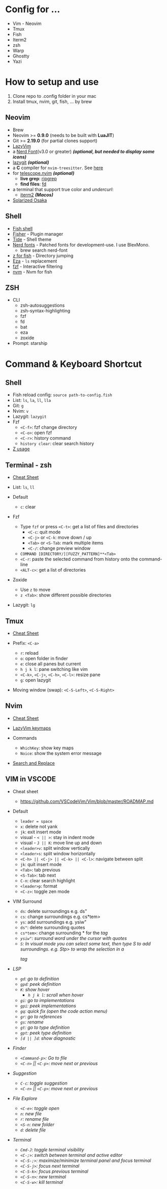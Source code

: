 # Config for ...

- Vim - Neovim
- Tmux
- Fish
- Iterm2
- zsh
- Warp
- Ghostty
- Yazi

# How to setup and use

1. Clone repo to .config folder in your mac
2. Install tmux, nvim, git, fish, ... by brew

## Neovim

- Brew
- Neovim >= **0.9.0** (needs to be built with **LuaJIT**)
- Git >= **2.19.0** (for partial clones support)
- [LazyVim](https://www.lazyvim.org/)
- a [Nerd Font](https://www.nerdfonts.com/)(v3.0 or greater) **_(optional, but needed to display some icons)_**
- [lazygit](https://github.com/jesseduffield/lazygit) **_(optional)_**
- a **C** compiler for `nvim-treesitter`. See [here](https://github.com/nvim-treesitter/nvim-treesitter#requirements)
- for [telescope.nvim](https://github.com/nvim-telescope/telescope.nvim) **_(optional)_**
  - **live grep**: [ripgrep](https://github.com/BurntSushi/ripgrep)
  - **find files**: [fd](https://github.com/sharkdp/fd)
- a terminal that support true color and *undercurl*:
  - [iterm2](https://iterm2.com/) **_(Macos)_**
- [Solarized Osaka](https://github.com/craftzdog/solarized-osaka.nvim)

## Shell

- [Fish shell](https://fishshell.com/)
- [Fisher](https://github.com/jorgebucaran/fisher) - Plugin manager
- [Tide](https://github.com/IlanCosman/tide) - Shell theme
- [Nerd fonts](https://github.com/ryanoasis/nerd-fonts) - Patched fonts for development-use. I use BlexMono.
  - brew search nerd-font
- [z for fish](https://github.com/jethrokuan/z) - Directory jumping
- [Eza](https://github.com/eza-community/eza) - `ls` replacement
- [fzf](https://github.com/PatrickF1/fzf.fish) - Interactive filtering
- [nvm](https://github.com/jorgebucaran/nvm.fish) - Nvm for fish

## ZSH

- CLI
  - zsh-autosuggestions
  - zsh-syntax-highlighting
  - fzf
  - fd
  - bat
  - eza
  - zoxide
- Prompt: starship

# Command & Keyboard Shortcut

## Shell

- Fish reload config: `source path-to-config.fish`
- List: `ls`, `la`, `ll`, `lla`
- Git: `g`
- Nvim: `v`
- Lazygit: `lazygit`
- Fzf
  - `<C-f>`: fzf change directory
  - `<C-o>`: open fzf
  - `<C-r>`: history command
  - `history clear`: clear search history
- [Z usage](https://github.com/jethrokuan/z/blob/master/man/man1/z.md)

## Terminal - zsh

- [Cheat Sheet](https://github.com/0nn0/terminal-mac-cheatsheet)
- List: `ls`, `ll`

- Default

  - `c`: clear

- Fzf

  - Type `fzf` or press `<C-t>`: get a list of files and directories
    - `<C-c`: quit mode
    - `<C-j>` or `<C-k`: move down / up
    - `<Tab>` or `<S-Tab`: mark multiple items
    - `<C-/`: change preview window
  - `COMMAND [DIRECTORY/][FUZZY_PATTERN]**<Tab>`
  - `<C-r`: paste the selected command from history onto the command-line
  - `<ALT-c>`: get a list of directories

- Zoxide

  - Use `z` to move
  - `z <Tab>`: show different possible directories

- Lazygit: `lg`

## Tmux

- [Cheat Sheet](https://tmuxcheatsheet.com/)
- Prefix: `<C-a>`

  - `r`: reload
  - `o`: open folder in finder
  - `e`: close all panes but current
  - `h j k l`: pane switching like vim
  - `<C-k>`, `<C-j>`, `<C-h>`, `<C-l>`: resize pane
  - `g`: open lazygit

- Moving window (swap): `<C-S-Left>`, `<C-S-Right>`

## Nvim

- [Cheat Sheet](https://vim.rtorr.com/)
- [LazyVim keymaps](https://www.lazyvim.org/)

- Commands

  - `WhichKey`: show key maps
  - `Noice`: show the system error message

- [Search and Replace](https://www.baeldung.com/linux/vim-search-replace)

## VIM in VSCODE

- Cheat sheet

  - https://github.com/VSCodeVim/Vim/blob/master/ROADMAP.md

- Default

  - `leader = space`
  - `x`: delete not yank
  - `jk`: exit insert mode
  - visual - `< || >`: stay in indent mode
  - visual - `J || K`: move line up and down
  - `<leader>v`: split window vertically
  - `<leader>s`: split window horizontally
  - `<C-h> || <C-j> || <C-k> || <C-l>`: navigate between split
  - `jk`: quit insert mode
  - `<Tab>`: tab previous
  - `<S-Tab>`: tab next
  - `C-n`: clear search highlight
  - `<leader>p`: format
  - `<C-z>`: toggle zen mode

- VIM Surround

  - `ds`: delete surroundings e.g. ds"
  - `cs`: change surroundings e.g. cs\*tem>
  - `ys`: add surroundings e.g. ysiw"
  - `ds"`: delete surrounding quotes
  - `cs*tem>`: change surrounding \* for the <em> tag
  - `ysiw"`: surround word under the cursor with quotes
  - `S`: In visual mode you can select some text, then type S to add surroundings. e.g. Stp> to wrap the selection in a <p> tag

- LSP

  - `gd`: go to definition
  - `gpd`: peek definition
  - `K`: show hover
    - `h j k l`: scroll when hover
  - `gi`: go to implementations
  - `gpi`: peek implementations
  - `gq`: quick fix (open the code action menu)
  - `gr`: go to references
  - `gs`: rename
  - `gt`: go to type definition
  - `gpt`: peek type definition
  - `[d || ]d`: show diagnostic

- Finder

  - `<Command-p>`: Go to file
  - `<C-n>` || `<C-p>`: move next or previous

- Suggestion

  - `C-c`: toggle suggestion
  - `<C-n>` || `<C-p>`: move next or previous

- File Explore

  - `<C-e>`: toggle open
  - `n`: new file
  - `r`: rename file
  - `<S-n`: new folder
  - `d`: delete file

- Terminal
  - `Cmd-J`: toggle terminal visibility
  - `<C-;>`: switch between terminal and active editor
  - `<C-S-;>`: maximize/minimize terminal panel and focus terminal
  - `<C-S-j>`: focus next terminal
  - `<C-S-k>`: focus previous terminal
  - `<C-S-n>`: new terminal
  - `<C-S-w>`: kill terminal
